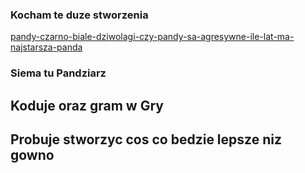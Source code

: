 ### Kocham te duze stworzenia
[pandy-czarno-biale-dziwolagi-czy-pandy-sa-agresywne-ile-lat-ma-najstarsza-panda](https://github.com/Pandziarz/Pandziarz/assets/124568923/3b5ed8fd-0168-4f60-a715-53682050e9f3)


### Siema tu Pandziarz
## Koduje oraz gram w Gry
## Probuje stworzyc cos co bedzie lepsze niz gowno
